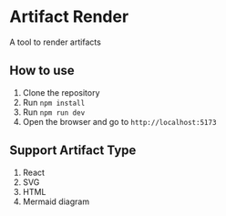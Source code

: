 # Artifact Render

A tool to render artifacts

## How to use

1. Clone the repository
2. Run `npm install`
3. Run `npm run dev`
4. Open the browser and go to `http://localhost:5173`

## Support Artifact Type

1. React
2. SVG
3. HTML
4. Mermaid diagram
